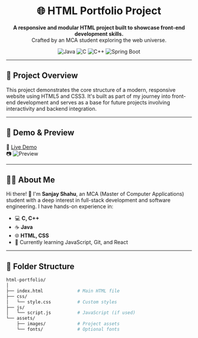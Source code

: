 <h1 align="center">🌐 HTML Portfolio Project</h1>

<p align="center">
  <b>A responsive and modular HTML project built to showcase front-end development skills.</b><br>
  Crafted by an MCA student exploring the web universe.
</p>

<div align="center">

  <img src="https://img.shields.io/badge/Java-17-red?logo=openjdk" alt="Java" />
  <img src="https://img.shields.io/badge/C-Programming-blue?logo=c" alt="C" />
  <img src="https://img.shields.io/badge/C++-Programming-blueviolet?logo=cpp" alt="C++" />
  <img src="https://img.shields.io/badge/Spring%20Boot-Framework-success?logo=springboot" alt="Spring Boot" />


</div>

---

## 📖 Project Overview

This project demonstrates the core structure of a modern, responsive website using HTML5 and CSS3. It's built as part of my journey into front-end development and serves as a base for future projects involving interactivity and backend integration.

---

## 📸 Demo & Preview

🚀 [Live Demo](https://your-live-demo-link.com)  
📷 ![Preview](https://your-screenshot-link.com/screenshot.png)

---

## 🧑‍💻 About Me

Hi there! 👋 I'm **Sanjay Shahu**, an MCA (Master of Computer Applications) student with a deep interest in full-stack development and software engineering. I have hands-on experience in:

- 💻 **C, C++**
- ☕ **Java**
- 🌐 **HTML, CSS**
- 🔄 Currently learning JavaScript, Git, and React

---

## 📁 Folder Structure

```bash
html-portfolio/
│
├── index.html             # Main HTML file
├── css/
│   └── style.css          # Custom styles
├── js/
│   └── script.js          # JavaScript (if used)
└── assets/
    ├── images/            # Project assets
    └── fonts/             # Optional fonts
